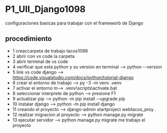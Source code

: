 # P1_UII_Django1098
configuraciones basicas para trabajar con el frameworb de Django
## procedimiento 
- 1 creaccarpeta de trabajo   tacos1098 
- 2 abrir con vs code la carpeta
- 3 abrir terminal de vs code
- 4 verificar que esta python y su version en terminal -->  python --version
- 5 link vs code django --> https://code.visualstudio.com/docs/python/tutorial-django
- 6 crear el entorno de trabajo -->  py -3 -m venv .venv
- 7 activar el entorno m-->  .venv\scripts\activate.bat
- 8 seleccionar interprete de python --> presione F1
- 9 actualizar pip -->  python -m pip install --upgrade pip
- 10 instalar django --> python -m pip install django
- 11 creando el proyecto --> django-admin startproject webtacos_proy .
- 12 realizar migracion al proyecto --> python manage.py migrate
- 13 ejecutar servidor --> python manage.py migrate
me trabajo el proyecto 
